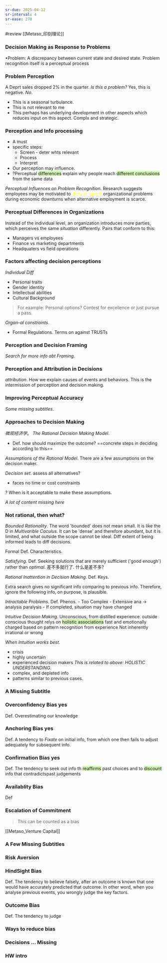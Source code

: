 ```yaml
---
sr-due: 2025-04-12
sr-interval: 4
sr-ease: 270
---
```


#review 
[[Metaso_印刻理论]]
### Decision Making as Response to Problems
•Problem: A discrepancy between current state and desired state.
Problem recognition itself is a perceptual process
### Problem Perception

A Deprt sales dropped 2% in the quarter.
*Is this a problem?*
Yes, this is negative.
*No*.
- This is a seasonal turbulance.
- This is not relevant to me
- This perhaps has underlying development in other aspects which reduces input on this aspect.
Complx and strategic.

### Perception and Info processing

- A must
- specific steps:
	- Screen - deter whts relevant
	- Process
	- Interpret
- Our perception may influence.
- ?Perceptual <span style="background:#d3f8b6">differences</span> explain why people reach <span style="background:#d3f8b6">different conclusions</span> from the same data

*Perceptual Influences on Problem Recognition*.
Research suggests employees may be motivated to <font color="#ffff00">deny or ignore</font> organizational problems during economic downturns when alternative employment is scarce.
### Perceptual Differences in Organizations

Instead of the individual level, an organization introduces more parties, which perceives the same *situation* differently. Pairs that conform to this:
- Managers vs employees
- Finance vs marketing departments
- Headquaters vs field operations
### Factors affecting decision perceptions

*Individual Diff*
- Personal traits
- Gender identity
- Intellectual abilities
- Cultural Background
> For example: Personal options? Contest for excellence or just pursue a pass.

*Organ-al constraints*.

- Formal Regulations. Terms on against TRUSTs

### Perception and Decision Framing

*Search for more info abt Framing*.

### Perception and Attribution in Decisions

*attribution*. 
How we explain causes of events and behaviors. This is the intermission of perception and decision making.

### Improving Perceptual Accuracy

*Some missing subtitles*.

### Approaches to Decision Making

*微观经济学*。
*The Rational Decision Making Model*.
- Def. how should maximize the outcome?
==concrete steps in deciding according to this==

*Assumptions of the Rational Model*.
There are a few assumptions on the decision maker.

*Decision set*. assess all alternatives?
- faces no time or cost constraints

? When is it acceptable to make these assumptions.

*A lot of content missing here*

### Not rational, then what?

*Bounded Rationality*.
The word 'bounded' does not mean small. It is like the D in *Multivarible Caculus*. It can be 'dense' and therefore abundant, but it is limited, and what outside the scope cannot be ideal.
Diff extent of being informed leads to diff decisions.

Formal Def.
Characteristics.

*Satisfying*.
Def. Seeking solutions that are merely sufficient ('good enough') rather than *optimal*.
差不多就行了. 什么是差不多?

*Rational Inattention in Decision Making*.
Def.
Keys.

Extra search gives no significant info comparing to previous info.
Therefore, ignore the following info, on purpose, is plausible.

*Intractable Problems*.
Def. 
Phenos.
	- Too Complex
	- Extensive ana -> analysis paralysis
	- If completed, situation may have changed

*Intuitive Decision Making*.
Unconscious, from distilled experience.
outside conscious thought
relys on <span style="background:#d3f8b6">holistic associations</span>
fast and emotionally charged
based on pattern recognition from experience
Not inherently irrational or wrong

*When Intuition works best*.
- crisis
- highly uncertain
- experienced decision makers *This is related to above: HOLISTIC UNDERSTANDING*.
- complex, and depleted info
- patterns similar to previous cases.

### A Missing Subtitle

### Overconfidency Bias yes
Def. Overestimating our knowledge
### Anchoring Bias yes

Def. A tendency to *Fixate* on initial info, from which one then fails to adjust adequately for subsequent info.
### Confirmation Bias yes
Def. The tendency to seek out info th <span style="background:#d3f8b6">reaffirms</span> past choices and to <span style="background:#d3f8b6">discount</span> info that contradictspast judgements
### Availablity Bias

Def 
### Escalation of Commitment
>This can be counted as a bias

[[Metaso_Venture Capital]]

### A Few Missing Subtitles

### Risk Aversion

### HindSight Bias
Def. The tendency to believe falsely, after an outcome is known that one would have accurately predicted that outcome.
In other word, when you analyse previous events, you wrongly judge the key factors.
### Outcome Bias

Def. The tendency to judge 

### Ways to reduce bias

### Decisions ... Missing

### HW intro















